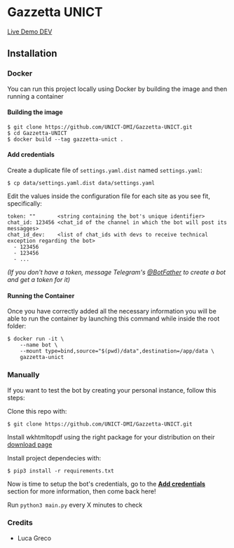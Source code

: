 # Gazzetta UNICT

[Live Demo DEV](https://t.me/gazzettaUNICTDev)

## Installation

### Docker

You can run this project locally using Docker by building the image and then running a container

#### Building the image

```
$ git clone https://github.com/UNICT-DMI/Gazzetta-UNICT.git
$ cd Gazzetta-UNICT
$ docker build --tag gazzetta-unict .
```

#### Add credentials

Create a duplicate file of `settings.yaml.dist` named `settings.yaml`:

```
$ cp data/settings.yaml.dist data/settings.yaml
```

Edit the values inside the configuration file for each site as you see fit, specifically:

```
token: ""       <string containing the bot's unique identifier>
chat_id: 123456 <chat_id of the channel in which the bot will post its messagges>
chat_id_dev:    <list of chat_ids with devs to receive technical exception regarding the bot>
  - 123456
  - 123456
  - ... 
```

_(If you don't have a token, message Telegram's [@BotFather](http://telegram.me/Botfather) to create a bot and get a token for it)_


#### Running the Container

Once you have correctly added all the necessary information you will be able to run the container by launching this command while inside the root folder:

```
$ docker run -it \
    --name bot \
    --mount type=bind,source="$(pwd)/data",destination=/app/data \
    gazzetta-unict
```
### Manually

If you want to test the bot by creating your personal instance, follow this steps:

Clone this repo with:

```
$ git clone https://github.com/UNICT-DMI/Gazzetta-UNICT.git
```


Install wkhtmltopdf using the right package for your distribution on their [download page](https://wkhtmltopdf.org/downloads.html)



Install project dependecies with:

```
$ pip3 install -r requirements.txt
```

Now is time to setup the bot's credentials, go to the [**Add credentials**](#add-credentials) section for more information, then come back here!

Run `python3 main.py` every X minutes to check


### Credits

- Luca Greco
